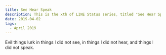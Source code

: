 ```yaml
---
title: See Hear Speak
description: This is the xth of LINE Status series, titled "See Hear Speak".
date: 2019-04-02
tags: 
  - April 2019
---
```


Evil things lurk in things I did not see, in things I did not hear, and things I did not speak.